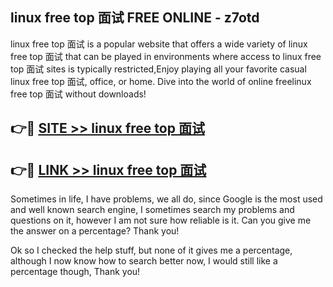 ## linux free top 面试 FREE ONLINE - z7otd

linux free top 面试 is a popular website that offers a wide variety of linux free top 面试 that can be played in environments where access to linux free top 面试 sites is typically restricted,Enjoy playing all your favorite casual linux free top 面试, office, or home. Dive into the world of online freelinux free top 面试 without downloads!

## 👉🔴 [SITE >> linux free top 面试](http://news.freeplayer.one?title=linux_free_top_面试&ref=FRRE)

## 👉🔴 [LINK >> linux free top 面试](http://news.freeplayer.one?title=linux_free_top_面试&ref=FREE)

Sometimes in life, I have problems, we all do, since Google is the most used and well known search engine, I sometimes search my problems and questions on it, however I am not sure how reliable is it. Can you give me the answer on a percentage? Thank you!

Ok so I checked the help stuff, but none of it gives me a percentage, although I now know how to search better now, I would still like a percentage though, Thank you!